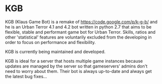 KGB
===

KGB (Klaus Game Bot) is a remake of https://code.google.com/p/k-g-b/ and he is an Urban Terror 4.1 and 4.2 bot written in python 2.7 that aims to be flexible, stable and performant game bot for Urban Terror. Skills, ratios and other 'statistical' features are voluntarily excluded from the developing in order to focus on performance and flexibility.

KGB is currently being maintained and developed.

KGB is ideal for a server that hosts multiple game instances because updates are managed by the server so that gameservers' admins don't need to worry about them. Their bot is always up-to-date and always get the latest bug fixes...
